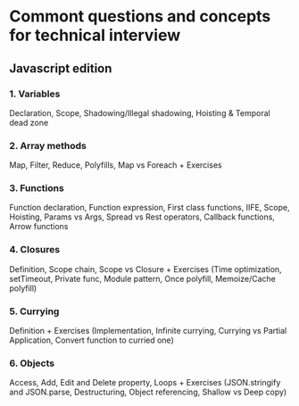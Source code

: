 # Commont questions and concepts for technical interview
## Javascript edition

### 1. Variables
Declaration, Scope, Shadowing/Illegal shadowing, Hoisting & Temporal dead zone

### 2. Array methods
Map, Filter, Reduce, Polyfills, Map vs Foreach + Exercises

### 3. Functions
Function declaration, Function expression, First class functions, IIFE, Scope, Hoisting, Params vs Args, Spread vs Rest operators, Callback functions, Arrow functions

### 4. Closures
Definition, Scope chain, Scope vs Closure + Exercises (Time optimization, setTimeout, Private func, Module pattern, Once polyfill, Memoize/Cache polyfill)

### 5. Currying
Definition + Exercises (Implementation, Infinite currying, Currying vs Partial Application, Convert function to curried one)

### 6. Objects
Access, Add, Edit and Delete property, Loops + Exercises (JSON.stringify and JSON.parse, Destructuring, Object referencing, Shallow vs Deep copy)